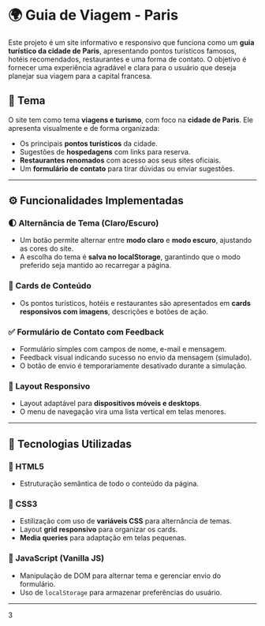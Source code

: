 # 🌍 Guia de Viagem - Paris

Este projeto é um site informativo e responsivo que funciona como um **guia turístico da cidade de Paris**, apresentando pontos turísticos famosos, hotéis recomendados, restaurantes e uma forma de contato. O objetivo é fornecer uma experiência agradável e clara para o usuário que deseja planejar sua viagem para a capital francesa.

## 📌 Tema

O site tem como tema **viagens e turismo**, com foco na **cidade de Paris**. Ele apresenta visualmente e de forma organizada:

- Os principais **pontos turísticos** da cidade.
- Sugestões de **hospedagens** com links para reserva.
- **Restaurantes renomados** com acesso aos seus sites oficiais.
- Um **formulário de contato** para tirar dúvidas ou enviar sugestões.

---

## ⚙️ Funcionalidades Implementadas

### 🌓 Alternância de Tema (Claro/Escuro)
- Um botão permite alternar entre **modo claro** e **modo escuro**, ajustando as cores do site.
- A escolha do tema é **salva no localStorage**, garantindo que o modo preferido seja mantido ao recarregar a página.

### 📸 Cards de Conteúdo
- Os pontos turísticos, hotéis e restaurantes são apresentados em **cards responsivos com imagens**, descrições e botões de ação.

### ✅ Formulário de Contato com Feedback
- Formulário simples com campos de nome, e-mail e mensagem.
- Feedback visual indicando sucesso no envio da mensagem (simulado).
- O botão de envio é temporariamente desativado durante a simulação.

### 📱 Layout Responsivo
- Layout adaptável para **dispositivos móveis e desktops**.
- O menu de navegação vira uma lista vertical em telas menores.

---

## 🧰 Tecnologias Utilizadas

### 🔹 HTML5
- Estruturação semântica de todo o conteúdo da página.

### 🔹 CSS3
- Estilização com uso de **variáveis CSS** para alternância de temas.
- Layout **grid responsivo** para organizar os cards.
- **Media queries** para adaptação em telas pequenas.

### 🔹 JavaScript (Vanilla JS)
- Manipulação de DOM para alternar tema e gerenciar envio do formulário.
- Uso de `localStorage` para armazenar preferências do usuário.

---












































































3

